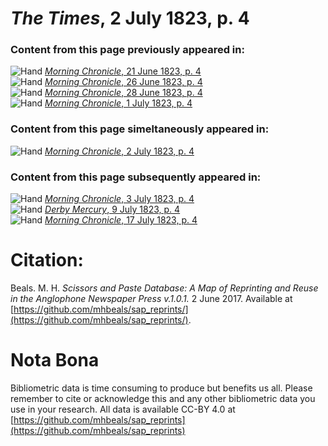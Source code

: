 # *The Times*, 2 July 1823, p. 4  
  
### Content from this page previously appeared in:  
![Hand](http://scissorsandpaste.net/wp-content/uploads/2017/06/smallhandpointer.png) [*Morning Chronicle*, 21 June 1823, p. 4](https://mhbeals.github.io/sap_html/Morning-Chronicle/Morning-Chronicle-21-June-1823-p-4)  
![Hand](http://scissorsandpaste.net/wp-content/uploads/2017/06/smallhandpointer.png) [*Morning Chronicle*, 26 June 1823, p. 4](https://mhbeals.github.io/sap_html/Morning-Chronicle/Morning-Chronicle-26-June-1823-p-4)  
![Hand](http://scissorsandpaste.net/wp-content/uploads/2017/06/smallhandpointer.png) [*Morning Chronicle*, 28 June 1823, p. 4](https://mhbeals.github.io/sap_html/Morning-Chronicle/Morning-Chronicle-28-June-1823-p-4)  
![Hand](http://scissorsandpaste.net/wp-content/uploads/2017/06/smallhandpointer.png) [*Morning Chronicle*, 1 July 1823, p. 4](https://mhbeals.github.io/sap_html/Morning-Chronicle/Morning-Chronicle-1-July-1823-p-4)  
  
### Content from this page simeltaneously appeared in:  
![Hand](http://scissorsandpaste.net/wp-content/uploads/2017/06/smallhandpointer.png) [*Morning Chronicle*, 2 July 1823, p. 4](https://mhbeals.github.io/sap_html/Morning-Chronicle/Morning-Chronicle-2-July-1823-p-4)  
  
### Content from this page subsequently appeared in:  
![Hand](http://scissorsandpaste.net/wp-content/uploads/2017/06/smallhandpointer.png) [*Morning Chronicle*, 3 July 1823, p. 4](https://mhbeals.github.io/sap_html/Morning-Chronicle/Morning-Chronicle-3-July-1823-p-4)  
![Hand](http://scissorsandpaste.net/wp-content/uploads/2017/06/smallhandpointer.png) [*Derby Mercury*, 9 July 1823, p. 4](https://mhbeals.github.io/sap_html/Derby-Mercury/Derby-Mercury-9-July-1823-p-4)  
![Hand](http://scissorsandpaste.net/wp-content/uploads/2017/06/smallhandpointer.png) [*Morning Chronicle*, 17 July 1823, p. 4](https://mhbeals.github.io/sap_html/Morning-Chronicle/Morning-Chronicle-17-July-1823-p-4)  


# Citation: 

Beals. M. H. *Scissors and Paste Database: A Map of Reprinting and Reuse in the Anglophone Newspaper Press v.1.0.1.* 2 June 2017. Available at [https://github.com/mhbeals/sap_reprints/](https://github.com/mhbeals/sap_reprints/). 

# Nota Bona

Bibliometric data is time consuming to produce but benefits us all. Please remember to cite or acknowledge this and any other bibliometric data you use in your research. All data is available CC-BY 4.0 at [https://github.com/mhbeals/sap_reprints](https://github.com/mhbeals/sap_reprints)